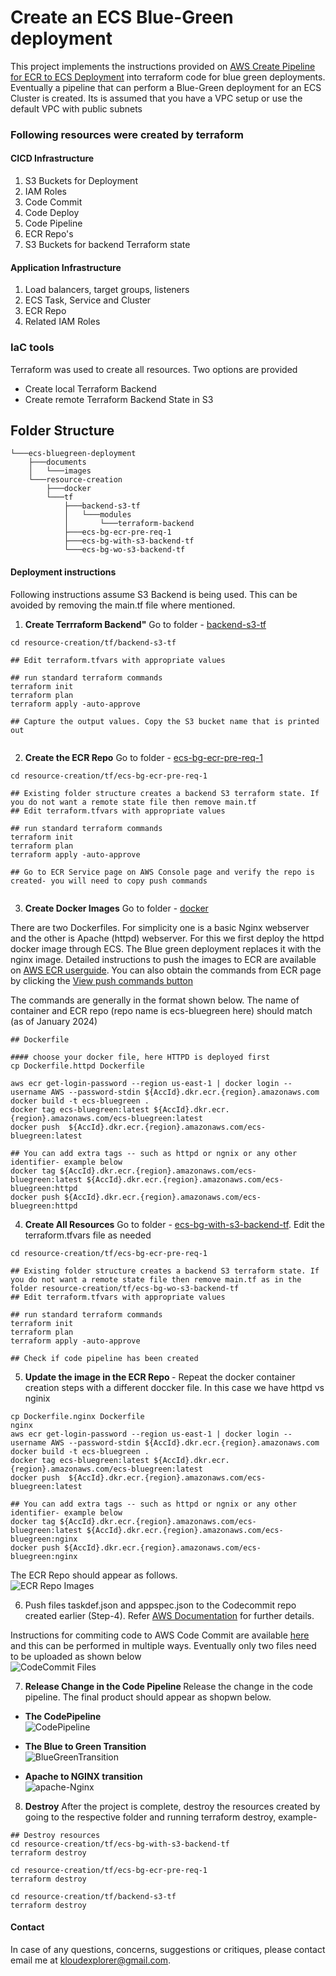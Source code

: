 # Create an ECS Blue-Green deployment

This project implements the instructions provided on  [AWS Create Pipeline for ECR to ECS Deployment](https://docs.aws.amazon.com/codepipeline/latest/userguide/tutorials-ecs-ecr-codedeploy.html) into terraform code for blue green deployments. Eventually a pipeline that can perform a Blue-Green deployment for an ECS Cluster is created. Its is assumed that you have a VPC setup or use the default VPC with public subnets


### Following resources were created by terraform 

#### CICD Infrastructure
 1. S3 Buckets for Deployment
 2. IAM Roles
 3. Code Commit
 4. Code Deploy
 5. Code Pipeline
 6. ECR Repo's
 7. S3 Buckets for backend Terraform state

#### Application Infrastructure
 1. Load balancers, target groups, listeners
 2. ECS Task, Service and Cluster 
 3. ECR Repo
 4. Related IAM Roles

### IaC tools
Terraform was used to create all resources. Two options are provided
-  Create local Terraform Backend
-  Create remote Terraform Backend State in S3

## Folder Structure

```
└───ecs-bluegreen-deployment
    ├───documents
    │   └───images
    └───resource-creation
        ├───docker
        └───tf
            ├───backend-s3-tf
            │   └───modules
            │       └───terraform-backend
            ├───ecs-bg-ecr-pre-req-1
            ├───ecs-bg-with-s3-backend-tf
            └───ecs-bg-wo-s3-backend-tf

```

#### Deployment instructions

Following instructions assume S3 Backend is being used. This can be avoided by removing the main.tf file where mentioned.

1. <b>Create Terrraform Backend"</b> Go to folder - [backend-s3-tf](resource-creation/tf/backend-s3-tf)

```
cd resource-creation/tf/backend-s3-tf

## Edit terraform.tfvars with appropriate values

## run standard terraform commands
terraform init
terraform plan
terraform apply -auto-approve

## Capture the output values. Copy the S3 bucket name that is printed out


```

2. <b> Create the ECR Repo</b> Go to folder - [ecs-bg-ecr-pre-req-1](resource-creation/tf/ecs-bg-ecr-pre-req-1)


```
cd resource-creation/tf/ecs-bg-ecr-pre-req-1

## Existing folder structure creates a backend S3 terraform state. If you do not want a remote state file then remove main.tf
## Edit terraform.tfvars with appropriate values

## run standard terraform commands
terraform init
terraform plan
terraform apply -auto-approve

## Go to ECR Service page on AWS Console page and verify the repo is created- you will need to copy push commands


```

3. <b>Create Docker Images</b> Go to folder - [docker](resource-creation/docker) <br>

There are two Dockerfiles. For simplicity one is a basic Nginx webserver and the other is Apache (httpd) webserver.
For this we first deploy the httpd docker image through ECS. The Blue green deployment replaces it with the nginx image. Detailed instructions to push the images to ECR are available on [AWS ECR userguide](https://docs.aws.amazon.com/AmazonECR/latest/userguide/docker-push-ecr-image.html). You can also obtain the commands from ECR page by clicking the [View push commands button](documents/images/Get-PushCommandsFrom-ECR.JPG)


The commands are generally in the format shown below. The name of container and ECR repo (repo name is ecs-bluegreen here) should match (as of January 2024)

```
## Dockerfile

#### choose your docker file, here HTTPD is deployed first
cp Dockerfile.httpd Dockerfile

aws ecr get-login-password --region us-east-1 | docker login --username AWS --password-stdin ${AccId}.dkr.ecr.{region}.amazonaws.com
docker build -t ecs-bluegreen .
docker tag ecs-bluegreen:latest ${AccId}.dkr.ecr.{region}.amazonaws.com/ecs-bluegreen:latest
docker push  ${AccId}.dkr.ecr.{region}.amazonaws.com/ecs-bluegreen:latest

## You can add extra tags -- such as httpd or ngnix or any other identifier- example below
docker tag ${AccId}.dkr.ecr.{region}.amazonaws.com/ecs-bluegreen:latest ${AccId}.dkr.ecr.{region}.amazonaws.com/ecs-bluegreen:httpd
docker push ${AccId}.dkr.ecr.{region}.amazonaws.com/ecs-bluegreen:httpd

```

4. <b>Create All Resources</b> Go to folder - [ecs-bg-with-s3-backend-tf](resource-creation/tf/ecs-bg-with-s3-backend-tf). Edit the terraform.tfvars file as needed

```
cd resource-creation/tf/ecs-bg-ecr-pre-req-1

## Existing folder structure creates a backend S3 terraform state. If you do not want a remote state file then remove main.tf as in the folder resource-creation/tf/ecs-bg-wo-s3-backend-tf 
## Edit terraform.tfvars with appropriate values

## run standard terraform commands
terraform init
terraform plan
terraform apply -auto-approve

## Check if code pipeline has been created

```
5. <b> Update the image in the ECR Repo </b> - Repeat the docker container creation steps with a different doccker file. In this case we have httpd vs nginix

```
cp Dockerfile.nginx Dockerfile
nginx
aws ecr get-login-password --region us-east-1 | docker login --username AWS --password-stdin ${AccId}.dkr.ecr.{region}.amazonaws.com
docker build -t ecs-bluegreen .
docker tag ecs-bluegreen:latest ${AccId}.dkr.ecr.{region}.amazonaws.com/ecs-bluegreen:latest
docker push  ${AccId}.dkr.ecr.{region}.amazonaws.com/ecs-bluegreen:latest

## You can add extra tags -- such as httpd or ngnix or any other identifier- example below
docker tag ${AccId}.dkr.ecr.{region}.amazonaws.com/ecs-bluegreen:latest ${AccId}.dkr.ecr.{region}.amazonaws.com/ecs-bluegreen:nginx
docker push ${AccId}.dkr.ecr.{region}.amazonaws.com/ecs-bluegreen:nginx

```


The ECR Repo should appear as follows. <br>
![ECR Repo Images](documents/images/ECR-Images-2.JPG)


6. Push files taskdef.json and appspec.json to the Codecommit repo created earlier (Step-4). Refer [AWS Documentation](https://docs.aws.amazon.com/codepipeline/latest/userguide/tutorials-ecs-ecr-codedeploy.html#tutorials-ecs-ecr-codedeploy-deployment) for further details.

Instructions for commiting code to AWS Code Commit are available [here](https://docs.aws.amazon.com/codecommit/latest/userguide/setting-up-ssh-unixes.html) and this can be performed in multiple ways. Eventually only two files need to be uploaded as shown below <br> ![CodeCommit Files](documents/images/CodeCommit-Files-1.JPG)




7. <b> Release Change in the Code Pipeline </b> Release the change in the code pipeline. The final product should appear as shopwn below.

  -  <b> The CodePipeline </b>  <br> ![CodePipeline](documents/images/Pipeline-BG-3-Success.JPG)

  -  <b>The Blue to Green Transition</b> <br> ![BlueGreenTransition](documents/images/Blue-Green-Transition.png)

  -  <b>Apache to NGINX transition</b> <br> ![apache-Nginx](documents/images/apache-nginx.png)


8. <b>Destroy</b> After the project is complete, destroy the resources created by going to the respective folder and running terraform destroy, example- <br>

```
## Destroy resources
cd resource-creation/tf/ecs-bg-with-s3-backend-tf
terraform destroy

cd resource-creation/tf/ecs-bg-ecr-pre-req-1
terraform destroy

cd resource-creation/tf/backend-s3-tf
terraform destroy

```


#### Contact
In case of any questions, concerns, suggestions or critiques, please contact email me at kloudexplorer@gmail.com.


